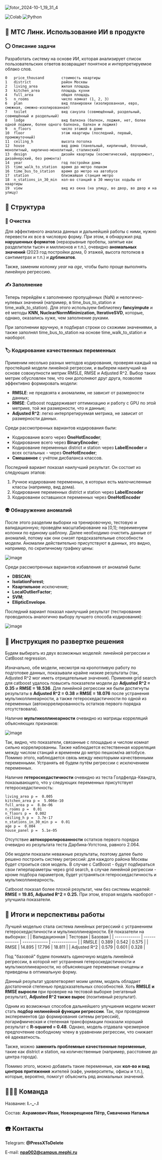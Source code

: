 ![fotor_2024-10-1_19_31_4](https://github.com/user-attachments/assets/dceb29de-2571-406e-9d58-0252a79c0f67)

![Colab](https://img.shields.io/badge/Colab-F9AB00?style=for-the-badge&logo=googlecolab&color=525252)
![Python](https://img.shields.io/badge/Python-14354C?style=for-the-badge&logo=python&logoColor=white)

## 📑 МТС Линк. Использование ИИ в продукте
### ⭕ Описание задачи
Разработать систему на основе ИИ, которая анализирует список пользовательских ответов возвращает понятное и интерпретируемое облако слов.



 ```
 0   price_thousand        стоимость квартиры
 1   district              район Москвы
 2   living_area           жилая площадь
 3   kitchen_area          площадь кухни
 4   full_area             общая площадь
 5   n_rooms               число комнат (1, 2, 3)
 6   plan                  вид планировки (изолированная, евро, смежная, смежно-изолированная)
 7   toilet                вид санузла (совмещённый, раздельный, совмещённый и раздельный)
 8   lodge                 вид балкона (балкон, лоджия, нет, более одной лоджии, более одного балкона, балкон и лоджия)
 9   n_floors              число этажей в доме
 10  floor                 этаж квартиры (последний, первый, промежуточный)
 11  ceiling_h             высота потолка
 12  house                 вид дома (панельный, кирпичный, блочный, монолитный, кирпично-монолитный, сталинский)
 13  design                дизайн квартиры (косметический, евроремонт, дизайнерский, без ремонта)
 14  year                  год постройки дома
 15  time_walk_to_station  время до метро пешком
 16  time_bus_to_station   время до метро на автобусе
 17  station               близжайшая станция метро
 18  n_stations_in_30_min  кол-во станций в 30 минутах ходьбы от квартиры
 19  view                  вид из окна (на улицу, во двор, во двор и на улицу)
 ```
## 🤔 Структура
### 🧹 Очистка
Для эффективного анализа данных и дальнейшей работы с ними, нужно перевести их все в числовую форму. При этом, я обнаружил ряд **нарушенных форматов** (неразрывные пробелы, запятые как разделители тысяч и миллионов и т.п.), очевидно **аномальных значений** (2023 год постройки дома, 0 этажей, высота потолков в сантиметрах и т.п.) и **дубликатов**.

Также, заменим колонку _year_ на _age_, чтобы было проще выполнять линейную регрессию.
### ✍ Заполнение
Теперь перейдём к заполнению пропущённых (NaN) и нелогично-нулевых значений (например, в time_bus_to_station и time_walk_to_station). Для этого используем библиотеку **fancyimpute** и её методы **KNN, NuclearNormMinimization, IterativeSVD**, которые, однако, оказались хуже, чем заполнение руками.

При заполнении вручную, я подбирал строки со схожими значениями, а также заполнял time_bus_to_station на основе time_walk_to_station и наоборот.
### 🏷️ Кодирование качественных переменных
Применим несолько разных методов кодирования, проверяя каждый на простейшей модели линейной регрессии, и выберем наилучший на основе совокупности метрик RMSLE, RMSE и Adjusted R^2. Выбор таких метрик обусловлен тем, что они дополняют друг друга, позволяя эффективно формировать модели:
- **RMSLE**: не предвзята к аномалиям, не зависит от размерности данных;
- **RMSE**: Catboost поддерживает оптимизацию и работу с GPU по этой метрике, той же размерности, что и данные;
- **Adjusted R^2**: легко интерпретируемая метрика, не зависит от размерности данных.

Среди рассмотренных вариантов кодирования были:
- Кодирование всего через **OneHotEncoder**;
- Кодирование всего через **BinaryEncoder**;
- Кодирование переменных district и station через **LabelEncoder** и всех остальных - через **OneHotEncoder**;
- **Смешанное** с учётом дисбаланса классов.

Последний вариант показал наилучший результат. Он состоит из следующих этапов:
1. Ручное кодирование переменных, в которых есть малочисленные классы (например, вид дома).
2. Кодирование переменных district и station через **LabelEncoder**
3. Кодированеи оставшихся переменных через **OneHotEncoder**
### 👽 Обнаружение аномалий
После этого разделим выборки на тренировочную, тестовую и валидационную; проведём масштабирование на [0,1]; переименуем колонки по единому шаблону. Далее необходимо очистить данные от аномалий, потому как они снизят предсказательные способности модели. Аномалии действительно присутствуют в данных, это видно, например, по скрипичному графику цены:

![image](https://github.com/ForgotWhatItWas/MoscowEstatePredictions/assets/134389286/69f89cc8-bccb-425f-8339-3fdc3be67047)

Среди рассмотренных вариантов избавления от аномалий были:
- **DBSCAN**;
- **IsolationForest**;
- **Квартильное** исключение;
- **LocalOutlierFactor**;
- **SVM**;
- **EllipticEnvelope**.

Последний вариант показал наилучший результат (тестирование проводилось аналогично выбору лучшего способа кодирования):

![image](https://github.com/ForgotWhatItWas/MoscowEstatePredictions/assets/134389286/416e8e7b-a8ff-4653-a585-61658d5f66aa)
## 📐 Инструкция по развертке решения
Будем выбирать из двух возможных моделей: линейной регрессии и CatBoost regression.

Изначально, обе модели, несмотря на кропотливую работу по подготовке данных, показывали крайне низкие результаты (так, Adjusted R^2 мог иметь отрицательные значения). Применяя grid search для catboost удалось повысить показатели модели до **Adjusted R^2 = 0.35** и **RMSE = 18.536**. Для линейной регрессии же были достигнуты результаты в **Adjusted R^2 = 0.38** и **RMSE = 18.076** после устранения мультиколлинеарности, а также гетероскедастичности по одной из переменных (автокоррелированность остатков первого порядка отсутствовала).

Наличие **мультиколлинеарности** очевидно из матрицы корреляций объясняющих признаков:

![image](https://github.com/ForgotWhatItWas/MoscowEstatePredictions/assets/134389286/0974c14a-5f4a-40e3-a136-577d6d433787)

Так, видно, что показатели, связанные с площадью и числом комнат сильно коррелированны. Также наблюдается естественная корреляция между числом станций и временем до метро пешком/на автобусе. Помимо этого, наблюдается связь между некоторыми качественными переменными. Устранять её будем путём регрессии с исключением переменных.

Наличие **гетероскедастичности** очевидно из теста Голдфелда-Квандта, показывающего, что у следующих переменных присутствует гетероскедастичность:
```
living_area p =  0.005
kitchen_area p =  5.006e-10
full_area p =  8.8e-06
n_rooms p =  0.01
n_floors p =  0.002
ceiling_h p =  3.7e-17
n_stations_in_30_min p =  0.01
age p =  0.004
house_panel p =  5.1e-05
```

Отсутствие **автокоррелированности** остатков первого порядка очевидно из результата теста Дарбина-Уотстона, равного 2.064.

Обе модели показали неважные результаты, поэтому далее было решено построить систему регрессий: для каждого района Москвы будет строиться своя модель. В случае с CatBoost - будут подбираться свои гиперпараметры через grid search, в случае линейной регрессии - кроме подбора параметров, будет устраняться гетероскедастичность и мультиколлинеарность.

Catboost показал более плохой результат, чем без системы моделей: **RMSE = 19.85, Adjusted R^2 = 0.25.** При этом, вторая модель наоборот - улучшила показатели.
## 🧮 Итоги и перспективы работы
Лучшей моделью стала система линейных регрессиий с устранением гетероскедастичности и мультиколлинеарности. Её показатели на выборках:
|  | Валидационная | Тестовая | Базовая |
| ------------- | ------------- | ------------- | ------------- |
| RMSLE  | 0.389 | 0.542  | 0.575 |
| RMSE   | 14.895 | 17.796 | 18.811 |
| Adjusted R^2  | 0.579 | 0.601 | 0.328 |

Под "базовой" будем понимать одиночную модель линейной регрессии, в которой нет устранения гетероскедастичности и мультиколлинеарности, но объясняющие переменные очищены и приведены в оптимальную форму.

Данный результат удовлетворяет моим целям, модель обладает достаточной степенью предсказательных способностей. Хоть **RMSLE и RMSE выросли** при проверке на тестовой выборке (негатвный результат), **Adjusted R^2 также вырос** (позитивный результат).

Одним из возможных способов дальнейшего улучшения модели может стать **подбор нелинейной функции регрессии**. Так, при проведении эксперементов (до формирования ситемы регрессий), логарифмическая и степенная трансформации показали хороший результат с **R-squared = 0.48**. Однако, модель отдавала чрезмерное предпочтение свободному члену в уравнении регрессии, что снижает её адекватность.

Также, можно **заменить проблемные качественные переменные**, такие как district и station, на количественные (например, расстояние до центра города).

Помимо этого, можно добавить такие переменные, как **кол-во и вид центров притяжения** жителей (кафе, университеты, офисы и т.п.), которые, вероятно, помогут объяснить ряд аномальных значений.

## 👨‍👩‍👦 Команда
Название: **I.-_-.I**

Состав: **Ахрамович Иван, Новокрещенов Пётр, Сиваченко Наталья**

## ☎️ Контакты
Telegram: **@PressXToDelete**

E-mail: **npa002@campus.mephi.ru**

